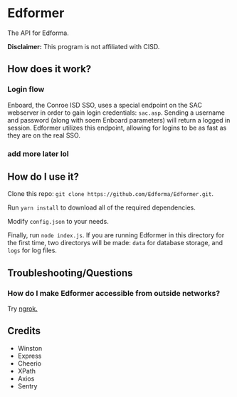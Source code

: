 # Edformer

The API for Edforma.

**Disclaimer:** This program is not affiliated with CISD.

## How does it work?

### Login flow
Enboard, the Conroe ISD SSO, uses a special endpoint on the SAC webserver in order to gain login credentials: `sac.asp`. Sending a username and password (along with soem Enboard parameters) will return a logged in session. Edformer utilizes this endpoint, allowing for logins to be as fast as they are on the real SSO.

### add more later lol

## How do I use it?

Clone this repo: `git clone https://github.com/Edforma/Edformer.git`.

Run `yarn install` to download all of the required dependencies.

Modify `config.json` to your needs.

Finally, run `node index.js`. If you are running Edformer in this directory for the first time, two directorys will be made: `data` for database storage, and `logs` for log files.


## Troubleshooting/Questions

### How do I make Edformer accessible from outside networks?
Try [ngrok.](https://ngrok.com/)

## Credits

- Winston
- Express
- Cheerio
- XPath
- Axios
- Sentry
